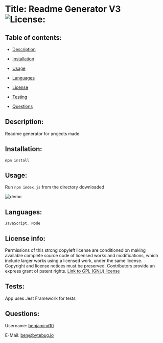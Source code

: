 
  # Title: Readme Generator V3 ![License:](https://img.shields.io/badge/License-GPLv3-green.svg)

  ## Table of contents:
  * [ Description ](#about)
  * [ Installation ](#installation)
  * [ Usage ](#usage)
  * [ Languages ](#languages)
  * [ License ](#license)
  * [ Testing ](#testing)
  
  * [ Questions ](#questions)
  
  <a name="about"></a>
  ## Description:
  Readme generator for projects made

  <a name="installation"></a>
  ## Installation:
    npm install

  <a name="usage"></a>
  ## Usage:
  Run `npm index.js` from the directory downloaded 

  ![demo](../assets/images/demo.gif)
  
  <a name="languages"></a>
  ## Languages: 
    JavaScript, Node
    

  <a name="license"></a>
  ## License info:
  Permissions of this strong copyleft license are conditioned on making available complete source code of licensed works and modifications, which include larger works using a licensed work, under the same license. Copyright and license notices must be preserved. Contributors provide an express grant of patent rights. [Link to GPL (GNU) license](https://choosealicense.com/licenses/gpl-3.0/)
  
  <a name="contributions"></a>
  ## Tests: 
  App uses Jest Framework for tests
    
  
  

  <a name="questions"></a>
  ## Questions:
  Username: <a href=https://github.com/benjamind10>benjamind10</a>

  E-Mail: ben@bytebug.io


  